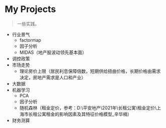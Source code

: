 # My Projects

> 一些实践。

- 行业景气
  - factormap
  - 因子分析
  - MIDAS（地产股波动领先基本面）
- 调控政策
- 市场走势
  - 理论房价上限（居民利息保障倍数，短期供给扭曲价格，长期价格由需求决定，房地产需求是人口和产业）
- 大数据
- 机器学习
  - PCA
  - 因子分析
  - 随机森林（租金定价，参考：D:\平安地产\2021年\长租公寓\租金定价\上海市长租公寓租金的影响因素及其特征价格模型_辛华楠）
- 财务测算



